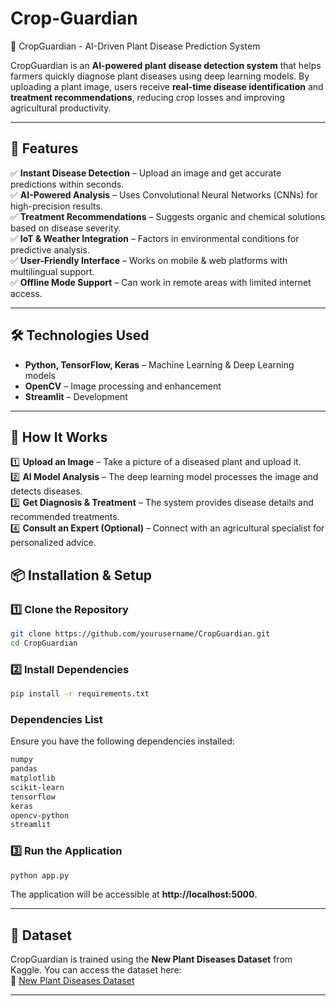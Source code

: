 # Crop-Guardian
🌿 CropGuardian - AI-Driven Plant Disease Prediction System

CropGuardian is an **AI-powered plant disease detection system** that helps farmers quickly diagnose plant diseases using deep learning models. By uploading a plant image, users receive **real-time disease identification** and **treatment recommendations**, reducing crop losses and improving agricultural productivity.

---

## 🚀 Features

✅ **Instant Disease Detection** – Upload an image and get accurate predictions within seconds.  
✅ **AI-Powered Analysis** – Uses Convolutional Neural Networks (CNNs) for high-precision results.  
✅ **Treatment Recommendations** – Suggests organic and chemical solutions based on disease severity.  
✅ **IoT & Weather Integration** – Factors in environmental conditions for predictive analysis.  
✅ **User-Friendly Interface** – Works on mobile & web platforms with multilingual support.  
✅ **Offline Mode Support** – Can work in remote areas with limited internet access.  

---

## 🛠️ Technologies Used

- **Python, TensorFlow, Keras** – Machine Learning & Deep Learning models  
- **OpenCV** – Image processing and enhancement  
- **Streamlit** – Development  

---

## 📸 How It Works

1️⃣ **Upload an Image** – Take a picture of a diseased plant and upload it.  
2️⃣ **AI Model Analysis** – The deep learning model processes the image and detects diseases.  
3️⃣ **Get Diagnosis & Treatment** – The system provides disease details and recommended treatments.  
4️⃣ **Consult an Expert (Optional)** – Connect with an agricultural specialist for personalized advice.  


## 📦 Installation & Setup

### 1️⃣ Clone the Repository
```bash
git clone https://github.com/yourusername/CropGuardian.git
cd CropGuardian
```

### 2️⃣ Install Dependencies
```bash
pip install -r requirements.txt
```

### Dependencies List
Ensure you have the following dependencies installed:
```bash
numpy
pandas
matplotlib
scikit-learn
tensorflow
keras
opencv-python
streamlit
```

### 3️⃣ Run the Application
```bash
python app.py
```

The application will be accessible at **http://localhost:5000**.

---

## 📂 Dataset
CropGuardian is trained using the **New Plant Diseases Dataset** from Kaggle. You can access the dataset here:  
🔗 [New Plant Diseases Dataset](https://www.kaggle.com/datasets/vipoooool/new-plant-diseases-dataset)

---
